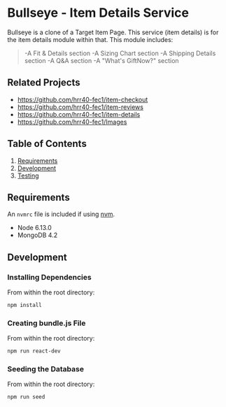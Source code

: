 # Bullseye - Item Details Service

Bullseye is a clone of a Target Item Page. This service (item details) is for the item details module within that. This module includes:
> -A Fit & Details section
> -A Sizing Chart section
> -A Shipping Details section
> -A Q&A section
> -A "What's GiftNow?" section

## Related Projects

  - https://github.com/hrr40-fec1/item-checkout
  - https://github.com/hrr40-fec1/item-reviews
  - https://github.com/hrr40-fec1/item-details
  - https://github.com/hrr40-fec1/Images

## Table of Contents

1. [Requirements](#requirements)
2. [Development](#development)
3. [Testing](#testing)

## Requirements

An `nvmrc` file is included if using [nvm](https://github.com/creationix/nvm).

- Node 6.13.0
- MongoDB 4.2

## Development

### Installing Dependencies

From within the root directory:

```sh
npm install
```

### Creating bundle.js File

From within the root directory:

```sh
npm run react-dev
```

### Seeding the Database

From within the root directory:

```sh
npm run seed
```
